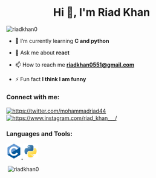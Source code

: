 <h1 align="center">Hi 👋, I'm Riad Khan</h1>
<p align="left"> <img src="https://komarev.com/ghpvc/?username=riadkhan0&label=Profile%20views&color=0e75b6&style=flat" alt="riadkhan0" /> </p>

- 🌱 I’m currently learning **C and python**

- 💬 Ask me about **react**

- 📫 How to reach me **riadkhan0551@gmail.com**

- ⚡ Fun fact **I think I am funny**

<h3 align="left">Connect with me:</h3>
<p align="left">
<a href="https://twitter.com/https://twitter.com/mohammadriad44" target="blank"><img align="center" src="https://raw.githubusercontent.com/rahuldkjain/github-profile-readme-generator/master/src/images/icons/Social/twitter.svg" alt="https://twitter.com/mohammadriad44" height="30" width="40" /></a>
<a href="https://instagram.com/https://www.instagram.com/riad_khan___/" target="blank"><img align="center" src="https://raw.githubusercontent.com/rahuldkjain/github-profile-readme-generator/master/src/images/icons/Social/instagram.svg" alt="https://www.instagram.com/riad_khan___/" height="30" width="40" /></a>
</p>

<h3 align="left">Languages and Tools:</h3>
<p align="left"> <a href="https://www.cprogramming.com/" target="_blank" rel="noreferrer"> <img src="https://raw.githubusercontent.com/devicons/devicon/master/icons/c/c-original.svg" alt="c" width="40" height="40"/> </a> <a href="https://www.python.org" target="_blank" rel="noreferrer"> <img src="https://raw.githubusercontent.com/devicons/devicon/master/icons/python/python-original.svg" alt="python" width="40" height="40"/> </a> </p>

<p>&nbsp;<img align="center" src="https://github-readme-stats.vercel.app/api?username=riadkhan0&show_icons=true&locale=en" alt="riadkhan0" /></p>
